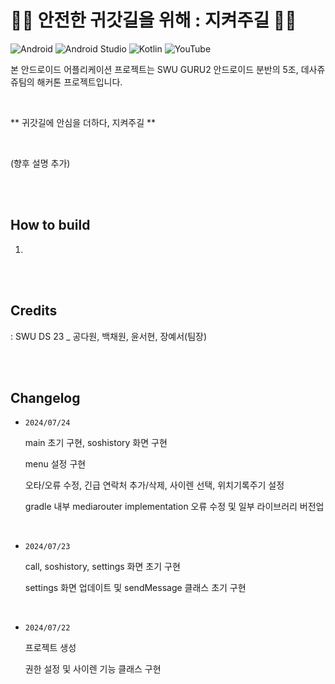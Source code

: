 # 🚶‍♀️ 안전한 귀갓길을 위해 : 지켜주길 🚶‍♀️ 
![Android](https://img.shields.io/badge/Android-3DDC84?style=for-the-badge&logo=android&logoColor=white)
![Android Studio](https://img.shields.io/badge/android%20studio-346ac1?style=for-the-badge&logo=android%20studio&logoColor=white)
![Kotlin](https://img.shields.io/badge/kotlin-%237F52FF.svg?style=for-the-badge&logo=kotlin&logoColor=white)
![YouTube](https://img.shields.io/badge/YouTube-%23FF0000.svg?style=for-the-badge&logo=YouTube&logoColor=white)

본 안드로이드 어플리케이션 프로젝트는 SWU GURU2 안드로이드 분반의 5조, 데사쥬쥬팀의 해커톤 프로젝트입니다.

<br>

** 귀갓길에 안심을 더하다, 지켜주길 **

<br>

(향후 설명 추가)

<br>
<br>

## How to build

1.

<br>
<br>

## Credits

: SWU DS 23 _ 공다원, 백채원, 윤서현, 장예서(팀장)

<br>
<br>

## Changelog
- <code>2024/07/24</code>

  main 초기 구현, soshistory 화면 구현

  menu 설정 구현

  오타/오류 수정, 긴급 연락처 추가/삭제, 사이렌 선택, 위치기록주기 설정

  gradle 내부 mediarouter implementation 오류 수정 및 일부 라이브러리 버전업

<br>

- <code>2024/07/23</code>

  call, soshistory, settings 화면 초기 구현
  
  settings 화면 업데이트 및 sendMessage 클래스 초기 구현

<br>

- <code>2024/07/22</code>

  프로젝트 생성

  권한 설정 및 사이렌 기능 클래스 구현

